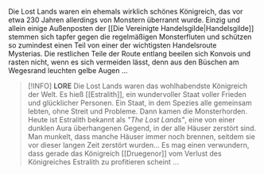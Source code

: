 Die Lost Lands waren ein ehemals wirklich schönes Königreich, das vor etwa 230 Jahren allerdings von Monstern überrannt wurde. Einzig und allein einige Außenposten der [[Die Vereinigte Handelsgilde|Handelsgilde]] stemmen sich tapfer gegen die regelmäßigen Monsterfluten und schützen so zumindest einen Teil von einer der wichtigsten Handelsroute Mysterias. Die restlichen Teile der Route entlang beeilen sich Konvois und rasten nicht, wenn es sich vermeiden lässt, denn aus den Büschen am Wegesrand leuchten gelbe Augen …

>[!INFO] **LORE**
>Die Lost Lands waren das wohlhabendste Königreich der Welt. Es hieß [[Estralith]], ein wundervoller Staat voller Frieden und glücklicher Personen. Ein Staat, in dem Spezies alle gemeinsam lebten, ohne Streit und Probleme. Dann kamen die Monsterhorden. Heute ist Estralith bekannt als *"The Lost Lands"*, eine von einer dunklen Aura überhangenen Gegend, in der alle Häuser zerstört sind. Man munkelt, dass manche Häuser immer noch brennen, seitdem sie vor dieser langen Zeit zerstört wurden...
>Es mag einen verwundern, dass gerade das Königreich [[Druegenor]] vom Verlust des Königreiches Estralith zu profitieren scheint ... 

